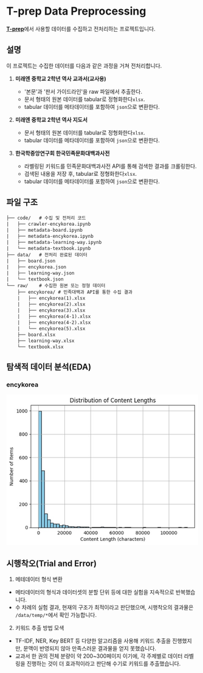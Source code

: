 # T-prep Data Preprocessing

[**T-prep**](https://github.com/INISW-6th/t-prep)에서 사용할 데이터를 수집하고 전처리하는 프로젝트입니다.

## 설명
이 프로젝트는 수집한 데이터를 다음과 같은 과정을 거쳐 전처리합니다.

1. **미래엔 중학교 2학년 역사 교과서(교사용)**
    - '본문'과 '판서 가이드라인'을 raw 파일에서 추출한다.
    - 문서 형태의 원본 데이터를 tabular로 정형화한다`xlsx`.
    - tabular 데이터를 메타데이터를 포함하여 `json`으로 변환한다.
   
3. **미래엔 중학교 2학년 역사 지도서**
    - 문서 형태의 원본 데이터를 tabular로 정형화한다`xlsx`.
    - tabular 데이터를 메타데이터를 포함하여 `json`으로 변환한다.

4. **한국학중앙연구회 한국민족문화대백과사전**
    - 라벨링된 키워드를 민족문화대백과사전 API를 통해 검색한 결과를 크롤링한다.
    - 검색된 내용을 저장 후, tabular로 정형화한다`xlsx`.
    - tabular 데이터를 메타데이터를 포함하여 `json`으로 변환한다.

## 파일 구조
```
├── code/   # 수집 및 전처리 코드
|   ├── crawler-encykorea.ipynb
|   ├── metadata-board.ipynb
|   ├── metadata-encykorea.ipynb
|   ├── metadata-learning-way.ipynb
|   └── metadata-textbook.ipynb
├── data/   # 전처리 완료된 데이터
|   ├── board.json
|   ├── encykorea.json
|   ├── learning-way.json
|   └── textbook.json
└── raw/    # 수집한 원본 또는 정형 데이터
    ├── encykorea/ # 민족대백과 API를 통한 수집 결과
    |   ├── encykorea(1).xlsx
    |   ├── encykorea(2).xlsx
    |   ├── encykorea(3).xlsx
    |   ├── encykorea(4-1).xlsx
    |   ├── encykorea(4-2).xlsx
    |   └── encykorea(5).xlsx
    ├── board.xlsx
    ├── learning-way.xlsx
    └── textbook.xlsx
```
<!--
- code: 수집 및 전처리 코드
   - `crawler-encykorea.ipynb`
   - `metadata-board.ipynb`
   - `metadata-encykorea.ipynb`
   - `metadata-learning-way.ipynb`
   - `metadata-textbook.ipynb`    
- data: 전처리 완료된 데이터
   - `board.json`
   - `encykorea.json`
   - `learning-way.json`
   - `textbook.json` 
- raw: 원본 또는 정형 데이터
   - `encykorea.xlsx`
   - `board.xlsx`
   - `learning-way.xlsx`
   - `textbook.xlsx`
-->

## 탐색적 데이터 분석(EDA)
### encykorea
![](/src/encykorea-eda-1.png)

## 시행착오(Trial and Error)
1. 메테데이터 형식 변환
- 메타데이터의 형식과 데이터셋의 분할 단위 등에 대한 실험을 지속적으로 반복했습니다. 
- 수 차례의 실험 결과, 현재의 구조가 최적이라고 판단했으며, 시행착오의 결과물은 `/data/temp/*`에서 확인 가능합니다.

2. 키워드 추출 방법 모색
- TF-IDF, NER, Key BERT 등 다양한 알고리즘을 사용해 키워드 추출을 진행했지만, 문맥이 반영되지 않아 만족스러운 결과물을 얻지 못했습니다.
- 교과서 한 권의 전체 분량이 약 200~300페이지 이기에, 각 주제별로 데이터 라벨링을 진행하는 것이 더 효과적이라고 판단해 수기로 키워드를 추출했습니다. 
